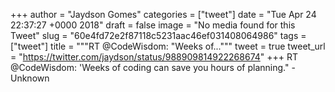 
+++
author = "Jaydson Gomes"
categories = ["tweet"]
date = "Tue Apr 24 22:37:27 +0000 2018"
draft = false
image = "No media found for this Tweet"
slug = "60e4fd72e2f87118c5231aac46ef031408064986"
tags = ["tweet"]
title = """RT @CodeWisdom: "Weeks of..."""
tweet = true
tweet_url = "https://twitter.com/jaydson/status/988909814922268674"
+++
RT @CodeWisdom: 'Weeks of coding can save you hours of planning." - Unknown
